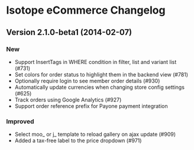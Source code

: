 Isotope eCommerce Changelog
===========================

Version 2.1.0-beta1 (2014-02-07)
--------------------------------

### New
- Support InsertTags in WHERE condition in filter, list and variant list (#731)
- Set colors for order status to highlight them in the backend view (#781)
- Optionally require login to see member order details (#930)
- Automatically update currencies when changing store config settings (#625)
- Track orders using Google Analytics (#927)
- Support order reference prefix for Payone payment integration

### Improved
- Select moo_ or j_ template to reload gallery on ajax update (#909)
- Added a tax-free label to the price dropdown (#971)
